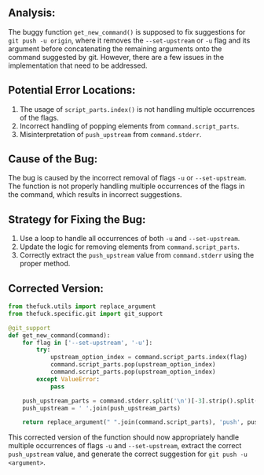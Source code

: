 ## Analysis:
The buggy function `get_new_command()` is supposed to fix suggestions for `git push -u origin`, where it removes the `--set-upstream` or `-u` flag and its argument before concatenating the remaining arguments onto the command suggested by git. However, there are a few issues in the implementation that need to be addressed.

## Potential Error Locations:
1. The usage of `script_parts.index()` is not handling multiple occurrences of the flags.
2. Incorrect handling of popping elements from `command.script_parts`.
3. Misinterpretation of `push_upstream` from `command.stderr`.

## Cause of the Bug:
The bug is caused by the incorrect removal of flags `-u` or `--set-upstream`. The function is not properly handling multiple occurrences of the flags in the command, which results in incorrect suggestions.

## Strategy for Fixing the Bug:
1. Use a loop to handle all occurrences of both `-u` and `--set-upstream`.
2. Update the logic for removing elements from `command.script_parts`.
3. Correctly extract the `push_upstream` value from `command.stderr` using the proper method.

## Corrected Version:
```python
from thefuck.utils import replace_argument
from thefuck.specific.git import git_support

@git_support
def get_new_command(command):
    for flag in ['--set-upstream', '-u']:
        try:
            upstream_option_index = command.script_parts.index(flag)
            command.script_parts.pop(upstream_option_index)
            command.script_parts.pop(upstream_option_index)
        except ValueError:
            pass

    push_upstream_parts = command.stderr.split('\n')[-3].strip().split('git ')[1:]
    push_upstream = ' '.join(push_upstream_parts)

    return replace_argument(" ".join(command.script_parts), 'push', push_upstream)
``` 

This corrected version of the function should now appropriately handle multiple occurrences of flags `-u` and `--set-upstream`, extract the correct `push_upstream` value, and generate the correct suggestion for `git push -u <argument>`.